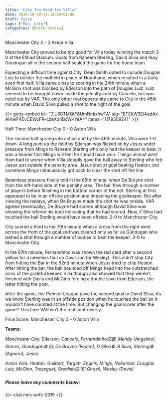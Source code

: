```yaml
---
title: 'City Too Good for Villa'
date: 2019-10-26T11:14:10+01:00
draft: false
tags: ["Man. City"]
categories: [Match Review]
---
```


Manchester City 3 - 0 Aston Villa

Manchester City proved to be too good for Villa today winning the match 3-0 at the Etihad Stadium. Goals from Raheem Sterling, David Silva and Ilkay Gündogan all in the second half sealed the game for the home team.

Expecting a difficult time against City, Dean Smith opted to include Douglas Luiz to bolster the midfield in place of Hourihane, which resulted in a fairly even first half. Villa came close to scoring in the 24th minute when a McGinn shot was blocked by Ederson into the path of Douglas Luiz. Luiz seemed to be brought down inside the penalty area by Cancelo, but was ruled out by VAR. The only other real opportunity came to City in the 45th minute when David Silva pulled a shot to the right of the goal.

{{< getty-embed id= "7_UIlGTMQtF6UmNnkxhwTA"
                sig="ETEkW3EiAqdAx-AHIwF4EvCEWcFR-czeXp4BcW-iYeA=" 
                items="1179309241" >}}

Half Time: Manchester City 0 – 0 Aston Villa

The second half sprang into action and by the 46th minute, Villa were 1-0 down. A long punt up the field by Ederson was flicked on by Jesus under pressure from Mings to Raheem Sterling who only had the keeper to beat. It was a header that Mings will feel he should have won. Things almost went from bad to worse when Villa sloppily gave the ball away to Sterling who fed Jesus just outside the penalty area. Jesus shot at goal beating Heaton, but somehow Mings miraculously got back to clear the shot off the line.

Relentless pressure finally told in the 65th minute, when De Bruyne shot from the left-hand side of the penalty area. The ball flew through a number of players before finishing in the bottom corner of the net. Sterling at first appeared to be in an offside position and impeding the goalkeeper. But after viewing the replays, when De Bruyne made the shot he was onside. VAR agreed (eventually), De Bruyne had scored although David Silva was showing the referee his boot indicating that he had scored. Now, if Silva had touched the ball Sterling would have been offside. 2-0 to Manchester City.

City scored a third in the 70th minute when a cross from the right went across the front of the goal and was cleared only as far as Gündogan who lashed a shot through a number of bodies to beat the keeper. 3-0 to Manchester City.

In the 87th minute, Fernandinho was shown the red card after a second yellow for a needless foul on Davis (on for Wesley). This didn’t stop City from hitting the Bar in the 92nd minute when Jesus tried to chip Heaton. After hitting the bar, the ball bounced off Mings head into the outstretched arms of the grateful keeper. Villa though also showed that they weren’t finished with Davis and McGinn forcing a double save from Ederson, the latter hitting the post.

After the game, the Premier League gave the second goal to David Silva, As we know Sterling was in an offside position when he touched the ball so it wouldn’t have counted at the time. But changing the goalscorer after the game? This time VAR isn’t the real controversy.

Final Score: Manchester City 3 – 0 Aston Villa

**Teams:**

_Manchester City: Ederson, Cancelo, Fernandinho🟨🟥, Mendy (Angelino), Stones, Gündogan⚽ 🟨, De Bruyne (Foden), D Silva⚽, B Silva, Sterling⚽ (Aguero), Jesus_

_Aston Villa: Heaton, Guilbert, Targett, Engels, Mings, Nakamba, Douglas Luiz, McGinn, Trezeguet, Grealish🟨 (El Ghazi), Wesley (Davis)_

##### Please leave any comments below:

{{< chat mnc-avfc-2019 >}}